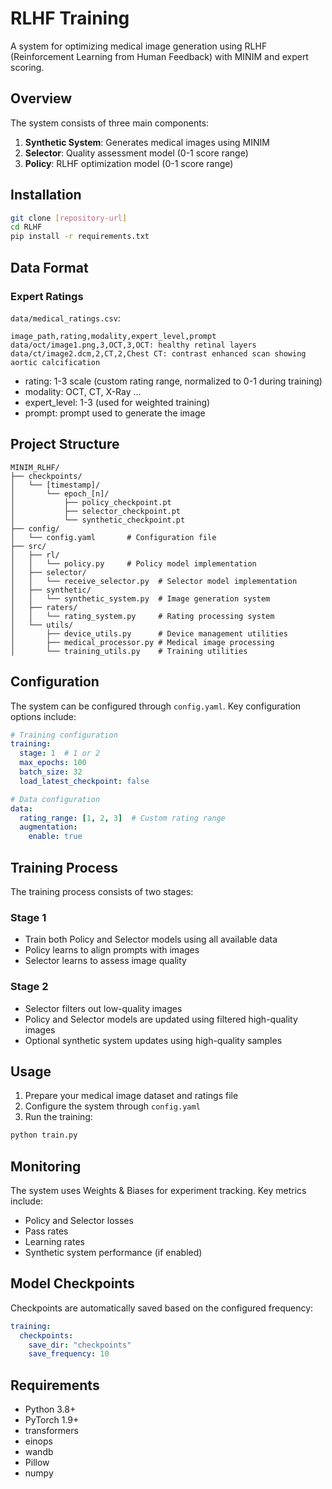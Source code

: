 # RLHF Training

A system for optimizing medical image generation using RLHF (Reinforcement Learning from Human Feedback) with MINIM and expert scoring.

## Overview

The system consists of three main components:
1. **Synthetic System**: Generates medical images using MINIM
2. **Selector**: Quality assessment model (0-1 score range)
3. **Policy**: RLHF optimization model (0-1 score range)

## Installation
```bash
git clone [repository-url]
cd RLHF
pip install -r requirements.txt
```

## Data Format

### Expert Ratings
`data/medical_ratings.csv`:
```csv
image_path,rating,modality,expert_level,prompt
data/oct/image1.png,3,OCT,3,OCT: healthy retinal layers
data/ct/image2.dcm,2,CT,2,Chest CT: contrast enhanced scan showing aortic calcification
```

- rating: 1-3 scale (custom rating range, normalized to 0-1 during training)
- modality: OCT, CT, X-Ray ...
- expert_level: 1-3 (used for weighted training)
- prompt: prompt used to generate the image

## Project Structure

```
MINIM_RLHF/
├── checkpoints/
│   └── [timestamp]/
│       └── epoch_[n]/
│           ├── policy_checkpoint.pt
│           ├── selector_checkpoint.pt
│           └── synthetic_checkpoint.pt
├── config/
│   └── config.yaml       # Configuration file
├── src/
│   ├── rl/
│   │   └── policy.py     # Policy model implementation
│   ├── selector/
│   │   └── receive_selector.py  # Selector model implementation
│   ├── synthetic/
│   │   └── synthetic_system.py  # Image generation system
│   ├── raters/
│   │   └── rating_system.py     # Rating processing system
│   └── utils/
│       ├── device_utils.py      # Device management utilities
│       ├── medical_processor.py # Medical image processing
│       └── training_utils.py    # Training utilities
```

## Configuration

The system can be configured through `config.yaml`. Key configuration options include:

```yaml
# Training configuration
training:
  stage: 1  # 1 or 2
  max_epochs: 100
  batch_size: 32
  load_latest_checkpoint: false

# Data configuration
data:
  rating_range: [1, 2, 3]  # Custom rating range
  augmentation:
    enable: true
```

## Training Process

The training process consists of two stages:

### Stage 1
- Train both Policy and Selector models using all available data
- Policy learns to align prompts with images
- Selector learns to assess image quality

### Stage 2
- Selector filters out low-quality images
- Policy and Selector models are updated using filtered high-quality images
- Optional synthetic system updates using high-quality samples

## Usage

1. Prepare your medical image dataset and ratings file
2. Configure the system through `config.yaml`
3. Run the training:

```bash
python train.py
```

## Monitoring

The system uses Weights & Biases for experiment tracking. Key metrics include:
- Policy and Selector losses
- Pass rates
- Learning rates
- Synthetic system performance (if enabled)

## Model Checkpoints

Checkpoints are automatically saved based on the configured frequency:
```yaml
training:
  checkpoints:
    save_dir: "checkpoints"
    save_frequency: 10
```

## Requirements

- Python 3.8+
- PyTorch 1.9+
- transformers
- einops
- wandb
- Pillow
- numpy